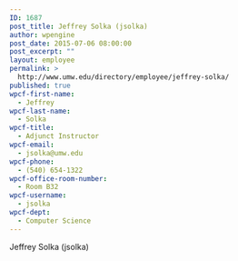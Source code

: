 ```yaml
---
ID: 1687
post_title: Jeffrey Solka (jsolka)
author: wpengine
post_date: 2015-07-06 08:00:00
post_excerpt: ""
layout: employee
permalink: >
  http://www.umw.edu/directory/employee/jeffrey-solka/
published: true
wpcf-first-name:
  - Jeffrey
wpcf-last-name:
  - Solka
wpcf-title:
  - Adjunct Instructor
wpcf-email:
  - jsolka@umw.edu
wpcf-phone:
  - (540) 654-1322
wpcf-office-room-number:
  - Room B32
wpcf-username:
  - jsolka
wpcf-dept:
  - Computer Science
---
```

Jeffrey Solka (jsolka)